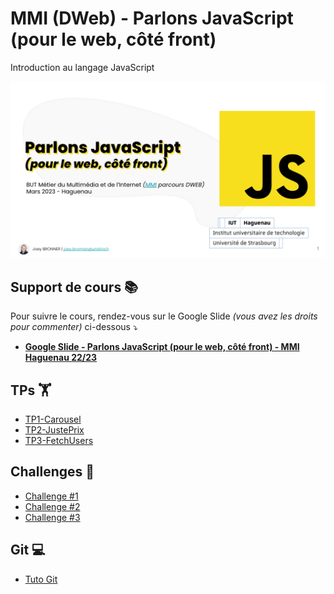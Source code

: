 # MMI (DWeb) - Parlons JavaScript (pour le web, côté front)

Introduction au langage JavaScript

![Parlons JS Preview Slide](ressources/parlonsjs-preview-slide.png)

## Support de cours 📚

Pour suivre le cours, rendez-vous sur le Google Slide *(vous avez les droits pour commenter)* ci-dessous ⤵

- [**Google Slide - Parlons JavaScript (pour le web, côté front) - MMI Haguenau 22/23**](https://docs.google.com/presentation/d/1goo873roIrB1XM2IBHHWHALEKFIlmQFBhHT5_3Sv7Mg/edit?usp=sharing)

## TPs 🏋️

- [TP1-Carousel](TP/TP1-Carousel.md)
- [TP2-JustePrix](TP/TP2-JustePrix.md)
- [TP3-FetchUsers](TP/TP3-FetchUsers.md)

## Challenges 🎯

- [Challenge #1](./challenges/challenge1.md)
- [Challenge #2](./challenges/challenge2.md)
- [Challenge #3](./challenges/challenge3.md)
  
## Git 💻

- [Tuto Git](GIT.md)